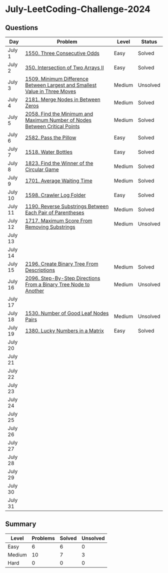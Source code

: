 # July-LeetCoding-Challenge-2024

## Questions
| Day | Problem | Level | Status |
| --- | --- | --- | --- |
| July 1 | [1550. Three Consecutive Odds](https://leetcode.com/problems/three-consecutive-odds/) | Easy | Solved |
| July 2 | [350. Intersection of Two Arrays II](https://leetcode.com/problems/intersection-of-two-arrays-ii/) | Easy | Solved |
| July 3 | [1509. Minimum Difference Between Largest and Smallest Value in Three Moves](https://leetcode.com/problems/minimum-difference-between-largest-and-smallest-value-in-three-moves/) | Medium | Unsolved |
| July 4 | [2181. Merge Nodes in Between Zeros](https://leetcode.com/problems/merge-nodes-in-between-zeros/) | Medium | Solved |
| July 5 | [2058. Find the Minimum and Maximum Number of Nodes Between Critical Points](https://leetcode.com/problems/find-the-minimum-and-maximum-number-of-nodes-between-critical-points/) | Medium | Solved |
| July 6 | [2582. Pass the Pillow](https://leetcode.com/problems/pass-the-pillow/) | Easy | Solved |
| July 7 | [1518. Water Bottles](https://leetcode.com/problems/water-bottles/) | Easy | Solved |
| July 8 | [1823. Find the Winner of the Circular Game](https://leetcode.com/problems/find-the-winner-of-the-circular-game/) | Medium | Solved |
| July 9 | [1701. Average Waiting Time](https://leetcode.com/problems/average-waiting-time/) | Medium | Solved |
| July 10 | [1598. Crawler Log Folder](https://leetcode.com/problems/crawler-log-folder/) | Easy | Solved |
| July 11 | [1190. Reverse Substrings Between Each Pair of Parentheses](https://leetcode.com/problems/reverse-substrings-between-each-pair-of-parentheses/) | Medium | Solved |
| July 12 | [1717. Maximum Score From Removing Substrings](https://leetcode.com/problems/maximum-score-from-removing-substrings/) | Medium | Unsolved |
| July 13 | []() |  |  |
| July 14 | []() |  |  |
| July 15 | [2196. Create Binary Tree From Descriptions](https://leetcode.com/problems/create-binary-tree-from-descriptions/) | Medium | Solved |
| July 16 | [2096. Step-By-Step Directions From a Binary Tree Node to Another](https://leetcode.com/problems/step-by-step-directions-from-a-binary-tree-node-to-another/) | Medium | Unsolved |
| July 17 | []() |  |  |
| July 18 | [1530. Number of Good Leaf Nodes Pairs](https://leetcode.com/problems/number-of-good-leaf-nodes-pairs/) | Medium | Unsolved |
| July 19 | [1380. Lucky Numbers in a Matrix](https://leetcode.com/problems/lucky-numbers-in-a-matrix/) | Easy | Solved |
| July 20 | []() |  |  |
| July 21 | []() |  |  |
| July 22 | []() |  |  |
| July 23 | []() |  |  |
| July 24 | []() |  |  |
| July 25 | []() |  |  |
| July 26 | []() |  |  |
| July 27 | []() |  |  |
| July 28 | []() |  |  |
| July 29 | []() |  |  |
| July 30 | []() |  |  |
| July 31 | []() |  |  |


## Summary
| Level  | Problems | Solved | Unsolved |
| ---    | --- | --- | --- |
| Easy   | 6 | 6 | 0 |
| Medium | 10 | 7 | 3 |
| Hard   | 0 | 0 | 0 |
